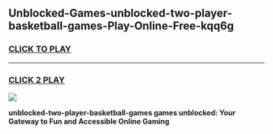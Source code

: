 
## Unblocked-Games-unblocked-two-player-basketball-games-Play-Online-Free-kqq6g
<h3>
<a href="https://premium76.site?title=unblocked-two-player-basketball-games&ref=26A">CLICK TO PLAY</a></h3>
<hr>

<h3>
<a href="https://premium76.site?title=unblocked-two-player-basketball-games&ref=26A">CLICK 2 PLAY</a>
  
</h3>

<a href="https://premium76.site?title=unblocked-two-player-basketball-games&ref=26A"><img src="https://clearcache.store/games.png"></a>


**unblocked-two-player-basketball-games games unblocked: Your Gateway to Fun and Accessible Online Gaming**
